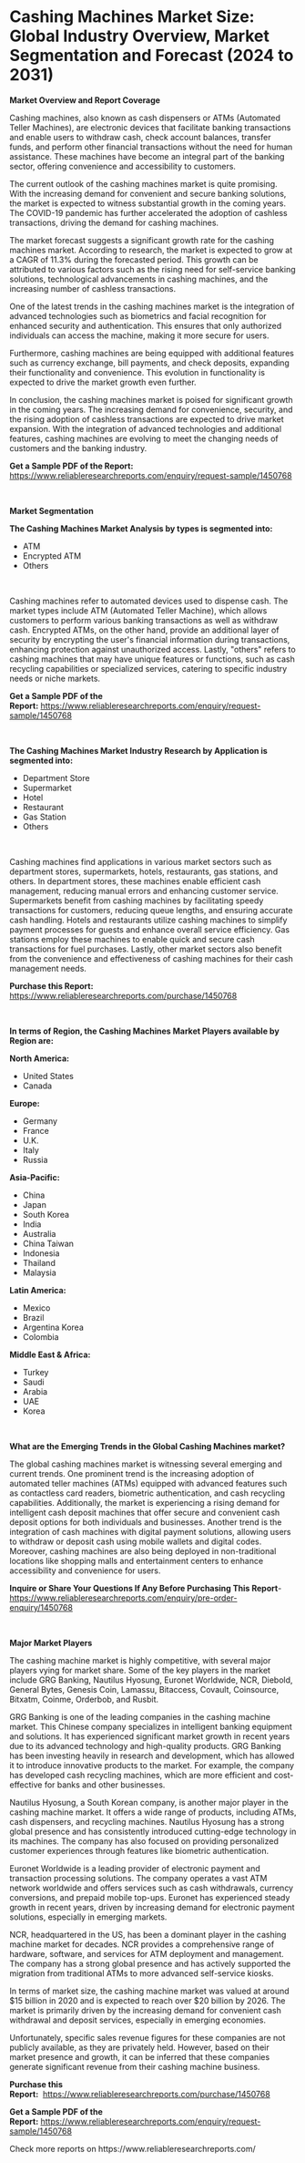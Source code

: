 <p><h1>Cashing Machines Market Size: Global Industry Overview, Market Segmentation and Forecast (2024 to 2031)</h1></p><p><strong>Market Overview and Report Coverage</strong></p>
<p><p>Cashing machines, also known as cash dispensers or ATMs (Automated Teller Machines), are electronic devices that facilitate banking transactions and enable users to withdraw cash, check account balances, transfer funds, and perform other financial transactions without the need for human assistance. These machines have become an integral part of the banking sector, offering convenience and accessibility to customers.</p><p>The current outlook of the cashing machines market is quite promising. With the increasing demand for convenient and secure banking solutions, the market is expected to witness substantial growth in the coming years. The COVID-19 pandemic has further accelerated the adoption of cashless transactions, driving the demand for cashing machines.</p><p>The market forecast suggests a significant growth rate for the cashing machines market. According to research, the market is expected to grow at a CAGR of 11.3% during the forecasted period. This growth can be attributed to various factors such as the rising need for self-service banking solutions, technological advancements in cashing machines, and the increasing number of cashless transactions.</p><p>One of the latest trends in the cashing machines market is the integration of advanced technologies such as biometrics and facial recognition for enhanced security and authentication. This ensures that only authorized individuals can access the machine, making it more secure for users.</p><p>Furthermore, cashing machines are being equipped with additional features such as currency exchange, bill payments, and check deposits, expanding their functionality and convenience. This evolution in functionality is expected to drive the market growth even further.</p><p>In conclusion, the cashing machines market is poised for significant growth in the coming years. The increasing demand for convenience, security, and the rising adoption of cashless transactions are expected to drive market expansion. With the integration of advanced technologies and additional features, cashing machines are evolving to meet the changing needs of customers and the banking industry.</p></p>
<p><strong>Get a Sample PDF of the Report:</strong> <a href="https://www.reliableresearchreports.com/enquiry/request-sample/1450768">https://www.reliableresearchreports.com/enquiry/request-sample/1450768</a></p>
<p>&nbsp;</p>
<p><strong>Market Segmentation</strong></p>
<p><strong>The Cashing Machines Market Analysis by types is segmented into:</strong></p>
<p><ul><li>ATM</li><li>Encrypted ATM</li><li>Others</li></ul></p>
<p>&nbsp;</p>
<p><p>Cashing machines refer to automated devices used to dispense cash. The market types include ATM (Automated Teller Machine), which allows customers to perform various banking transactions as well as withdraw cash. Encrypted ATMs, on the other hand, provide an additional layer of security by encrypting the user's financial information during transactions, enhancing protection against unauthorized access. Lastly, "others" refers to cashing machines that may have unique features or functions, such as cash recycling capabilities or specialized services, catering to specific industry needs or niche markets.</p></p>
<p><strong>Get a Sample PDF of the Report:</strong>&nbsp;<a href="https://www.reliableresearchreports.com/enquiry/request-sample/1450768">https://www.reliableresearchreports.com/enquiry/request-sample/1450768</a></p>
<p>&nbsp;</p>
<p><strong>The Cashing Machines Market Industry Research by Application is segmented into:</strong></p>
<p><ul><li>Department Store</li><li>Supermarket</li><li>Hotel</li><li>Restaurant</li><li>Gas Station</li><li>Others</li></ul></p>
<p>&nbsp;</p>
<p><p>Cashing machines find applications in various market sectors such as department stores, supermarkets, hotels, restaurants, gas stations, and others. In department stores, these machines enable efficient cash management, reducing manual errors and enhancing customer service. Supermarkets benefit from cashing machines by facilitating speedy transactions for customers, reducing queue lengths, and ensuring accurate cash handling. Hotels and restaurants utilize cashing machines to simplify payment processes for guests and enhance overall service efficiency. Gas stations employ these machines to enable quick and secure cash transactions for fuel purchases. Lastly, other market sectors also benefit from the convenience and effectiveness of cashing machines for their cash management needs.</p></p>
<p><strong>Purchase this Report:</strong>&nbsp; <a href="https://www.reliableresearchreports.com/purchase/1450768">https://www.reliableresearchreports.com/purchase/1450768</a></p>
<p>&nbsp;</p>
<p><strong>In terms of Region, the Cashing Machines Market Players available by Region are:</strong></p>
<p>
    <p> <strong> North America: </strong>
        <ul>
            <li>United States</li>
            <li>Canada</li>
        </ul>
        </p> 
    <p> <strong> Europe: </strong>
        <ul>
            <li>Germany</li>
            <li>France</li>
            <li>U.K.</li>
            <li>Italy</li>
            <li>Russia</li>
        </ul>
        </p> 
    <p> <strong> Asia-Pacific: </strong>
        <ul>
            <li>China</li>
            <li>Japan</li>
            <li>South Korea</li>
            <li>India</li>
            <li>Australia</li>
            <li>China Taiwan</li>
            <li>Indonesia</li>
            <li>Thailand</li>
            <li>Malaysia</li>
        </ul>
        </p> 
    <p> <strong> Latin America: </strong>
        <ul>
            <li>Mexico</li>
            <li>Brazil</li>
            <li>Argentina Korea</li>
            <li>Colombia</li>
        </ul>
        </p> 
    <p> <strong> Middle East & Africa: </strong>
        <ul>
            <li>Turkey</li>
            <li>Saudi</li>
            <li>Arabia</li>
            <li>UAE</li>
            <li>Korea</li>
        </ul>
    </p>
    </p>
<p>&nbsp;</p>
<p><strong>What are the Emerging Trends in the Global Cashing Machines market?</strong></p>
<p><p>The global cashing machines market is witnessing several emerging and current trends. One prominent trend is the increasing adoption of automated teller machines (ATMs) equipped with advanced features such as contactless card readers, biometric authentication, and cash recycling capabilities. Additionally, the market is experiencing a rising demand for intelligent cash deposit machines that offer secure and convenient cash deposit options for both individuals and businesses. Another trend is the integration of cash machines with digital payment solutions, allowing users to withdraw or deposit cash using mobile wallets and digital codes. Moreover, cashing machines are also being deployed in non-traditional locations like shopping malls and entertainment centers to enhance accessibility and convenience for users.</p></p>
<p><strong>Inquire or Share Your Questions If Any Before Purchasing This Report</strong>- <a href="https://www.reliableresearchreports.com/enquiry/pre-order-enquiry/1450768">https://www.reliableresearchreports.com/enquiry/pre-order-enquiry/1450768</a></p>
<p>&nbsp;</p>
<p><strong>Major Market Players</strong></p>
<p><p>The cashing machine market is highly competitive, with several major players vying for market share. Some of the key players in the market include GRG Banking, Nautilus Hyosung, Euronet Worldwide, NCR, Diebold, General Bytes, Genesis Coin, Lamassu, Bitaccess, Covault, Coinsource, Bitxatm, Coinme, Orderbob, and Rusbit.</p><p>GRG Banking is one of the leading companies in the cashing machine market. This Chinese company specializes in intelligent banking equipment and solutions. It has experienced significant market growth in recent years due to its advanced technology and high-quality products. GRG Banking has been investing heavily in research and development, which has allowed it to introduce innovative products to the market. For example, the company has developed cash recycling machines, which are more efficient and cost-effective for banks and other businesses.</p><p>Nautilus Hyosung, a South Korean company, is another major player in the cashing machine market. It offers a wide range of products, including ATMs, cash dispensers, and recycling machines. Nautilus Hyosung has a strong global presence and has consistently introduced cutting-edge technology in its machines. The company has also focused on providing personalized customer experiences through features like biometric authentication.</p><p>Euronet Worldwide is a leading provider of electronic payment and transaction processing solutions. The company operates a vast ATM network worldwide and offers services such as cash withdrawals, currency conversions, and prepaid mobile top-ups. Euronet has experienced steady growth in recent years, driven by increasing demand for electronic payment solutions, especially in emerging markets.</p><p>NCR, headquartered in the US, has been a dominant player in the cashing machine market for decades. NCR provides a comprehensive range of hardware, software, and services for ATM deployment and management. The company has a strong global presence and has actively supported the migration from traditional ATMs to more advanced self-service kiosks.</p><p>In terms of market size, the cashing machine market was valued at around $15 billion in 2020 and is expected to reach over $20 billion by 2026. The market is primarily driven by the increasing demand for convenient cash withdrawal and deposit services, especially in emerging economies.</p><p>Unfortunately, specific sales revenue figures for these companies are not publicly available, as they are privately held. However, based on their market presence and growth, it can be inferred that these companies generate significant revenue from their cashing machine business.</p></p>
<p><strong>Purchase this Report:</strong>&nbsp;&nbsp;<a href="https://www.reliableresearchreports.com/purchase/1450768">https://www.reliableresearchreports.com/purchase/1450768</a></p>
<p></p>
<p><strong>Get a Sample PDF of the Report:</strong>&nbsp;<a href="https://www.reliableresearchreports.com/enquiry/request-sample/1450768">https://www.reliableresearchreports.com/enquiry/request-sample/1450768</a></p>
<p>Check more reports on https://www.reliableresearchreports.com/</p>